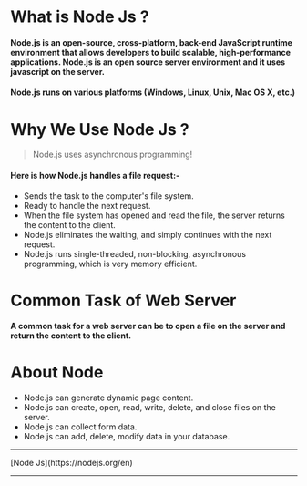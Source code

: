 # What is Node Js ?
#### Node.js is an open-source, cross-platform, back-end JavaScript runtime environment that allows developers to build scalable, high-performance applications. Node.js is an open source server environment and it uses javascript on the server.
#### Node.js runs on various platforms (Windows, Linux, Unix, Mac OS X, etc.)

# Why We Use Node Js ?

> Node.js uses asynchronous programming!
#### Here is how Node.js handles a file request:-
<ul>
  <li>Sends the task to the computer's file system.</li>
  <li>Ready to handle the next request.</li>
  <li>When the file system has opened and read the file, the server returns the content to the client.</li>
  <li>Node.js eliminates the waiting, and simply continues with the next request.</li>
   <li>Node.js runs single-threaded, non-blocking, asynchronous programming, which is very memory efficient.</li>
</ul>
<!-- <br/> -->

# Common Task of Web Server
#### A common task for a web server can be to open a file on the server and return the content to the client.

# About Node
<ul>
  <li>Node.js can generate dynamic page content.</li>
  <li>Node.js can create, open, read, write, delete, and close files on the server.</li>
  <li>Node.js can collect form data.</li>
  <li>Node.js can add, delete, modify data in your database.</li>
</ul>
<hr/>
[Node Js](https://nodejs.org/en)
<hr/>
